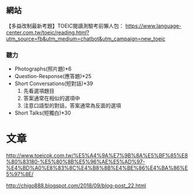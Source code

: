 ## 網站

【多益改制最新考題】TOEIC閱讀測驗考前懶人包：
https://www.language-center.com.tw/toeic/reading.html?utm_source=fb&utm_medium=chatbot&utm_campaign=new_toeic


### 聽力
- Photographs(照片題)*6
- Question-Response(應答題)*25
- Short Conversations(短對話)*39
  1. 先看選項題目
  2. 答案通常在相似的選項中
  3. 注意口語型的對話，答案通常為反面的選項
- Short Talks(短獨白)*30

# 文章
http://www.toeicok.com.tw/%E5%A4%9A%E7%9B%8A%E5%BF%85%E8%80%83180-%E5%80%8B%E5%96%AE%E5%AD%97-%E4%BD%A0%E8%83%8C%E4%B8%8B%E4%BE%86%E4%BA%86%E5%97%8E/


http://chigo888.blogspot.com/2018/09/blog-post_22.html
